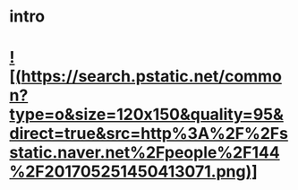 # intro


# [![(https://search.pstatic.net/common?type=o&size=120x150&quality=95&direct=true&src=http%3A%2F%2Fsstatic.naver.net%2Fpeople%2F144%2F201705251450413071.png)]](https://www.youtube.com/watch?v=tnVJVwW86gY)


